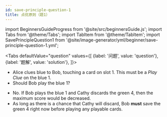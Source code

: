 ```yaml
---
id: save-principle-question-1
title: 点优原则（题1）
---
```


import BeginnersGuideProgress from '@site/src/beginnersGuide.js';
import Tabs from '@theme/Tabs';
import TabItem from '@theme/TabItem';
import SavePrincipleQuestion1 from '@site/image-generator/yml/beginner/save-principle-question-1.yml';

<BeginnersGuideProgress id="save-principle-question-1" />

<!-- lint disable no-undefined-references -->

<Tabs
  defaultValue="question"
  values={[
    {label: '问题', value: 'question'},
    {label: '题解', value: 'solution'},
  ]}>
<TabItem value="question">

- Alice clues blue to Bob, touching a card on slot 1. This must be a *Play Clue* on the blue 1.
- Should Bob play the blue 1?

</TabItem>
<TabItem value="solution">

- No. If Bob plays the blue 1 and Cathy discards the green 4, then the maximum score would be decreased.
- As long as there is a chance that Cathy will discard, Bob **must** save the green 4 right now before playing any playable cards.

</TabItem>
</Tabs>

<SavePrincipleQuestion1 />
